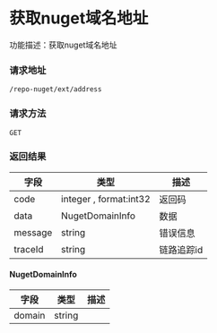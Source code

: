 # 获取nuget域名地址
功能描述：获取nuget域名地址

### 请求地址
```
/repo-nuget/ext/address
```

### 请求方法
`GET`




### 返回结果
| 字段 | 类型 | 描述 |
| -------- | -------- | -------- |
| code     | integer , format:int32  | 返回码 |
| data     | NugetDomainInfo   | 数据 |
| message     | string   | 错误信息 |
| traceId     | string   | 链路追踪id |
#### NugetDomainInfo
| 字段 | 类型 | 描述 |
| -------- | -------- | -------- |
| domain     | string   |  |

